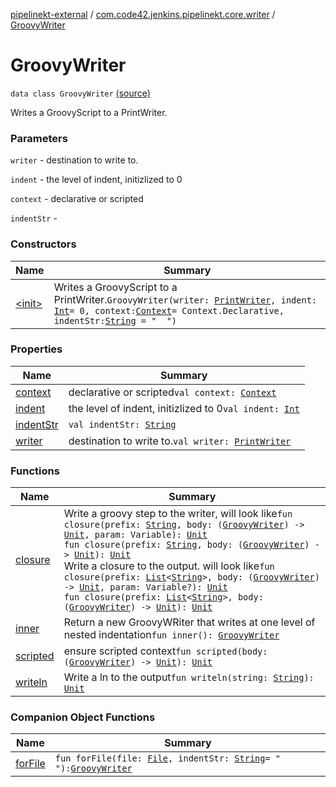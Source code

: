 [pipelinekt-external](../../index.md) / [com.code42.jenkins.pipelinekt.core.writer](../index.md) / [GroovyWriter](./index.md)

# GroovyWriter

`data class GroovyWriter` [(source)](https://github.com/code42/pipelinekt/tree/master/core/src/main/kotlin/com/code42/jenkins/pipelinekt/core/writer/GroovyWriter.kt#L30)

Writes a GroovyScript to a PrintWriter.

### Parameters

`writer` - destination to write to.

`indent` - the level of indent, initizlized to 0

`context` - declarative or scripted

`indentStr` -

### Constructors

| Name | Summary |
|---|---|
| [&lt;init&gt;](-init-.md) | Writes a GroovyScript to a PrintWriter.`GroovyWriter(writer: `[`PrintWriter`](https://docs.oracle.com/javase/6/docs/api/java/io/PrintWriter.html)`, indent: `[`Int`](https://kotlinlang.org/api/latest/jvm/stdlib/kotlin/-int/index.html)` = 0, context: `[`Context`](../-context/index.md)` = Context.Declarative, indentStr: `[`String`](https://kotlinlang.org/api/latest/jvm/stdlib/kotlin/-string/index.html)` = "  ")` |

### Properties

| Name | Summary |
|---|---|
| [context](context.md) | declarative or scripted`val context: `[`Context`](../-context/index.md) |
| [indent](indent.md) | the level of indent, initizlized to 0`val indent: `[`Int`](https://kotlinlang.org/api/latest/jvm/stdlib/kotlin/-int/index.html) |
| [indentStr](indent-str.md) | `val indentStr: `[`String`](https://kotlinlang.org/api/latest/jvm/stdlib/kotlin/-string/index.html) |
| [writer](writer.md) | destination to write to.`val writer: `[`PrintWriter`](https://docs.oracle.com/javase/6/docs/api/java/io/PrintWriter.html) |

### Functions

| Name | Summary |
|---|---|
| [closure](closure.md) | Write a groovy step to the writer, will look like`fun closure(prefix: `[`String`](https://kotlinlang.org/api/latest/jvm/stdlib/kotlin/-string/index.html)`, body: (`[`GroovyWriter`](./index.md)`) -> `[`Unit`](https://kotlinlang.org/api/latest/jvm/stdlib/kotlin/-unit/index.html)`, param: Variable): `[`Unit`](https://kotlinlang.org/api/latest/jvm/stdlib/kotlin/-unit/index.html)<br>`fun closure(prefix: `[`String`](https://kotlinlang.org/api/latest/jvm/stdlib/kotlin/-string/index.html)`, body: (`[`GroovyWriter`](./index.md)`) -> `[`Unit`](https://kotlinlang.org/api/latest/jvm/stdlib/kotlin/-unit/index.html)`): `[`Unit`](https://kotlinlang.org/api/latest/jvm/stdlib/kotlin/-unit/index.html)<br>Write a closure to the output.  will look like`fun closure(prefix: `[`List`](https://kotlinlang.org/api/latest/jvm/stdlib/kotlin.collections/-list/index.html)`<`[`String`](https://kotlinlang.org/api/latest/jvm/stdlib/kotlin/-string/index.html)`>, body: (`[`GroovyWriter`](./index.md)`) -> `[`Unit`](https://kotlinlang.org/api/latest/jvm/stdlib/kotlin/-unit/index.html)`, param: Variable?): `[`Unit`](https://kotlinlang.org/api/latest/jvm/stdlib/kotlin/-unit/index.html)<br>`fun closure(prefix: `[`List`](https://kotlinlang.org/api/latest/jvm/stdlib/kotlin.collections/-list/index.html)`<`[`String`](https://kotlinlang.org/api/latest/jvm/stdlib/kotlin/-string/index.html)`>, body: (`[`GroovyWriter`](./index.md)`) -> `[`Unit`](https://kotlinlang.org/api/latest/jvm/stdlib/kotlin/-unit/index.html)`): `[`Unit`](https://kotlinlang.org/api/latest/jvm/stdlib/kotlin/-unit/index.html) |
| [inner](inner.md) | Return a new GroovyWRiter that writes at one level of nested indentation`fun inner(): `[`GroovyWriter`](./index.md) |
| [scripted](scripted.md) | ensure scripted context`fun scripted(body: (`[`GroovyWriter`](./index.md)`) -> `[`Unit`](https://kotlinlang.org/api/latest/jvm/stdlib/kotlin/-unit/index.html)`): `[`Unit`](https://kotlinlang.org/api/latest/jvm/stdlib/kotlin/-unit/index.html) |
| [writeln](writeln.md) | Write a ln to the output`fun writeln(string: `[`String`](https://kotlinlang.org/api/latest/jvm/stdlib/kotlin/-string/index.html)`): `[`Unit`](https://kotlinlang.org/api/latest/jvm/stdlib/kotlin/-unit/index.html) |

### Companion Object Functions

| Name | Summary |
|---|---|
| [forFile](for-file.md) | `fun forFile(file: `[`File`](https://docs.oracle.com/javase/6/docs/api/java/io/File.html)`, indentStr: `[`String`](https://kotlinlang.org/api/latest/jvm/stdlib/kotlin/-string/index.html)` = "  "): `[`GroovyWriter`](./index.md) |

